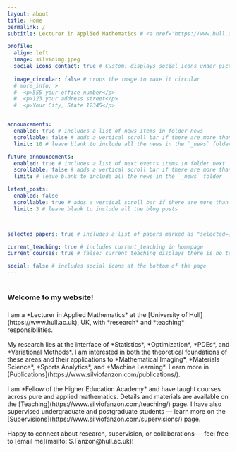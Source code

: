 ```yaml
---
layout: about
title: Home
permalink: /
subtitle: Lecturer in Applied Mathematics # <a href='https://www.hull.ac.uk/staff-directory/silvio-fanzon'>Lecturer in Applied Mathematics</a> &#64;  <a href='https://www.hull.ac.uk'>Hull</a>

profile:
  align: left
  image: silvioimg.jpeg
  social_icons_contact: true # Custom: displays social icons under picture. Can edit icons in about.liquid
    
  image_circular: false # crops the image to make it circular
  # more_info: >
  #  <p>555 your office number</p>
  #  <p>123 your address street</p>
  #  <p>Your City, State 12345</p>


announcements:
  enabled: true # includes a list of news items in folder news
  scrollable: false # adds a vertical scroll bar if there are more than 3 news items
  limit: 10 # leave blank to include all the news in the `_news` folder

future_announcements:
  enabled: true # includes a list of next events items in folder next
  scrollable: false # adds a vertical scroll bar if there are more than 3 news items
  limit: # leave blank to include all the news in the `_news` folder

latest_posts:
  enabled: false
  scrollable: true # adds a vertical scroll bar if there are more than 3 new posts items
  limit: 3 # leave blank to include all the blog posts



selected_papers: true # includes a list of papers marked as "selected={true}"

current_teaching: true # includes current_teaching in homepage
current_courses: true # false: current teaching displays there is no teaching. True: current teaching displays publications in teaching_lecturer.bib with "current=true"

social: false # includes social icons at the bottom of the page
---
```



<hr style="width: 120%; visibility: hidden;">

<h3 style="margin-bottom: 1.3rem"><b>Welcome to my website!</b></h3>

<div markdown="1">
I am a *Lecturer in Applied Mathematics* at the [University of Hull](https://www.hull.ac.uk), UK, with *research* and *teaching* responsibilities.
</div>

<div markdown="1" style="margin-top: 1.0rem;">
My research lies at the interface of *Statistics*, *Optimization*, *PDEs*, and *Variational Methods*. 
I am interested in both the theoretical foundations of these areas and their applications
to *Mathematical Imaging*, *Materials Science*, *Sports Analytics*, and *Machine Learning*. 
Learn more in [Publications](https://www.silviofanzon.com/publications/).
</div>


<div markdown="1" style="margin-top: 1.0rem;">
I am *Fellow of the Higher Education Academy* and have taught courses across pure and applied mathematics. 
Details and materials are available on the [Teaching](https://www.silviofanzon.com/teaching/) page.
I have also supervised undergraduate and postgraduate students — learn more on the [Supervisions](https://www.silviofanzon.com/supervisions/) page.
</div>


<div markdown="1" style="margin-top: 1.0rem;">
Happy to connect about research, supervision, or collaborations — feel free to [email me](mailto: S.Fanzon@hull.ac.uk)!
</div>